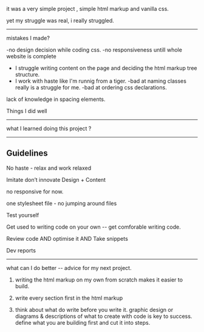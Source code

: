 

it was a very simple project , simple html markup and vanilla css.

yet  my struggle was real, i really struggled.


-----------------------------
mistakes I made?

-no design decision while coding css. 
-no responsiveness untill whole website is complete

- I struggle writing content on the page and deciding the html markup tree structure. 
- I work with haste like I'm runnig from a tiger.
-bad at naming classes really is a struggle for me.
-bad at ordering css declarations.

      

lack of knowledge in spacing elements.

Things I did well



-------
what I learned doing this project ?


----
## Guidelines

No haste - relax and work relaxed
      
Imitate don’t innovate Design + Content

no responsive for now.

one stylesheet file - no jumping around files

Test yourself

Get used to writing code on your own -- get comforable writing code. 


Review code AND optimise it AND Take snippets
  
Dev reports

-----
what can I do better -- advice for my next project. 

1. writing the html markup on my own from scratch makes it easier to build.


2. write every section first in the html markup


3. think about what do write before you write it. graphic design or diagrams  & descriptions of what to create with code is key to success. define what you are building first and cut it into steps.